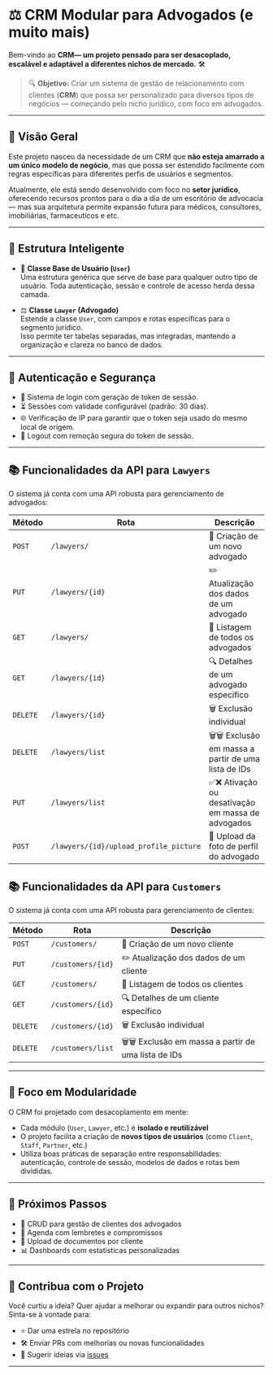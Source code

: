 # ⚖️ CRM Modular para Advogados (e muito mais)

Bem-vindo ao **CRM— um projeto pensado para ser **desacoplado**, escalável e adaptável a diferentes nichos de mercado.** 🛠️

> 🔍 **Objetivo:** Criar um sistema de gestão de relacionamento com clientes (**CRM**) que possa ser personalizado para diversos tipos de negócios — começando pelo nicho jurídico, com foco em advogados.

---

## 🚀 Visão Geral

Este projeto nasceu da necessidade de um CRM que **não esteja amarrado a um único modelo de negócio**, mas que possa ser estendido facilmente com regras específicas para diferentes perfis de usuários e segmentos.

Atualmente, ele está sendo desenvolvido com foco no **setor jurídico**, oferecendo recursos prontos para o dia a dia de um escritório de advocacia — mas sua arquitetura permite expansão futura para médicos, consultores, imobiliárias, farmaceuticos e etc.

---

## 🧠 Estrutura Inteligente

- 🧩 **Classe Base de Usuário (`User`)**  
  Uma estrutura genérica que serve de base para qualquer outro tipo de usuário. Toda autenticação, sessão e controle de acesso herda dessa camada.

- ⚖️ **Classe `Lawyer` (Advogado)**  
  Estende a classe `User`, com campos e rotas específicas para o segmento jurídico.  
  Isso permite ter tabelas separadas, mas integradas, mantendo a organização e clareza no banco de dados.

---

## 🔐 Autenticação e Segurança

- 🔑 Sistema de login com geração de token de sessão.
- ⏳ Sessões com validade configurável (padrão: 30 dias).
- 🌐 Verificação de IP para garantir que o token seja usado do mesmo local de origem.
- 🚫 Logout com remoção segura do token de sessão.

---

## 📚 Funcionalidades da API para `Lawyers`

O sistema já conta com uma API robusta para gerenciamento de advogados:

| Método   | Rota                                   | Descrição                                           |
| -------- | -------------------------------------- | --------------------------------------------------- |
| `POST`   | `/lawyers/`                            | 👤 Criação de um novo advogado                      |
| `PUT`    | `/lawyers/{id}`                        | ✏️ Atualização dos dados de um advogado             |
| `GET`    | `/lawyers/`                            | 📄 Listagem de todos os advogados                   |
| `GET`    | `/lawyers/{id}`                        | 🔍 Detalhes de um advogado específico               |
| `DELETE` | `/lawyers/{id}`                        | 🗑️ Exclusão individual                              |
| `DELETE` | `/lawyers/list`                        | 🗑️🗑️ Exclusão em massa a partir de uma lista de IDs |
| `PUT`    | `/lawyers/list`                        | ✅❌ Ativação ou desativação em massa de advogados  |
| `POST`   | `/lawyers/{id}/upload_profile_picture` | 📸 Upload da foto de perfil do advogado             |

## 📚 Funcionalidades da API para `Customers`

O sistema já conta com uma API robusta para gerenciamento de clientes:

| Método   | Rota                                   | Descrição                                           |
| -------- | -------------------------------------- | --------------------------------------------------- |
| `POST`   | `/customers/`                          | 👤 Criação de um novo cliente                       |
| `PUT`    | `/customers/{id}`                      | ✏️ Atualização dos dados de um cliente              |
| `GET`    | `/customers/`                          | 📄 Listagem de todos os clientes                    |
| `GET`    | `/customers/{id}`                      | 🔍 Detalhes de um cliente específico                |
| `DELETE` | `/customers/{id}`                      | 🗑️ Exclusão individual                              |
| `DELETE` | `/customers/list`                      | 🗑️🗑️ Exclusão em massa a partir de uma lista de IDs |

---

## 🧩 Foco em Modularidade

O CRM foi projetado com desacoplamento em mente:

- Cada módulo (`User`, `Lawyer`, etc.) é **isolado e reutilizável**
- O projeto facilita a criação de **novos tipos de usuários** (como `Client`, `Staff`, `Partner`, etc.)
- Utiliza boas práticas de separação entre responsabilidades: autenticação, controle de sessão, modelos de dados e rotas bem divididas.

---

## 🔮 Próximos Passos

- 📁 CRUD para gestão de clientes dos advogados
- 📆 Agenda com lembretes e compromissos
- 📑 Upload de documentos por cliente
- 📊 Dashboards com estatísticas personalizadas
<!-- - 🌍 Internacionalização (multi-idioma) -->

---

## 🤝 Contribua com o Projeto

Você curtiu a ideia? Quer ajudar a melhorar ou expandir para outros nichos?  
Sinta-se à vontade para:

- ⭐ Dar uma estrela no repositório
- 🛠️ Enviar PRs com melhorias ou novas funcionalidades
- 🧠 Sugerir ideias via [issues](https://github.com/GBobello/crm/issues)

---

<!-- ## 🧾 Licença

Este projeto está sob a licença **MIT** — use, adapte e contribua como quiser!  
📄 Veja mais no arquivo [LICENSE](./LICENSE) -->
